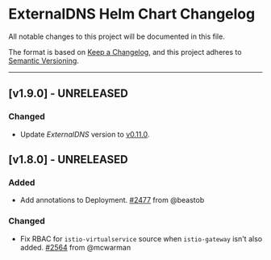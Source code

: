 # ExternalDNS Helm Chart Changelog

All notable changes to this project will be documented in this file.

The format is based on [Keep a Changelog](https://keepachangelog.com/en/1.0.0/),
and this project adheres to [Semantic Versioning](https://semver.org/spec/v2.0.0.html).

---

<!-- ## [UNRELEASED]
### Added
### Changed
### Deprecated
### Removed -->

## [v1.9.0] - UNRELEASED

### Changed

- Update _ExternalDNS_ version to [v0.11.0](https://github.com/kubernetes-sigs/external-dns/releases/tag/v0.11.0).

## [v1.8.0] - UNRELEASED

### Added

- Add annotations to Deployment. [#2477](https://github.com/kubernetes-sigs/external-dns/pull/2477) from @beastob

### Changed

- Fix RBAC for `istio-virtualservice` source when `istio-gateway` isn't also added. [#2564](https://github.com/kubernetes-sigs/external-dns/pull/2564) from @mcwarman
